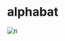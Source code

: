 # alphabat

![n](https://user-images.githubusercontent.com/96682844/150670239-e4ddc8a8-0a46-4e97-983d-6287721574b8.PNG)
